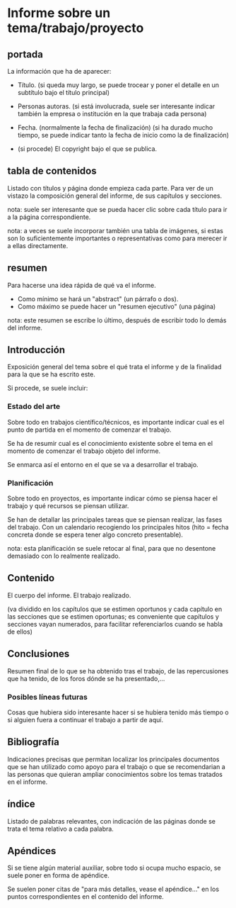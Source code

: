 # Informe sobre un tema/trabajo/proyecto

## portada

La información que ha de aparecer:

- Título. (si queda muy largo, se puede trocear y poner el detalle en un subtítulo bajo el título principal)

- Personas autoras. (si está involucrada, suele ser interesante indicar también la empresa o institución en la que trabaja cada persona)

- Fecha. (normalmente la fecha de finalización) (si ha durado mucho tiempo, se puede indicar tanto la fecha de inicio como la de finalización)

- (si procede) El copyright bajo el que se publica.

## tabla de contenidos

Listado con títulos y página donde empieza cada parte. Para ver de un vistazo la composición general del informe, de sus capítulos y secciones. 

nota: suele ser interesante que se pueda hacer clic sobre cada título para ir a la página correspondiente.

nota: a veces se suele incorporar también una tabla de imágenes, si estas son lo suficientemente importantes o representativas como para merecer ir a ellas directamente.

## resumen

Para hacerse una idea rápida de qué va el informe.
- Como mínimo se hará un "abstract" (un párrafo o dos).
- Como máximo se puede hacer un "resumen ejecutivo" (una página)

nota: este resumen se escribe lo último, después de escribir todo lo demás del informe.

## Introducción

Exposición general del tema sobre el qué trata el informe y de la finalidad para la que se ha escrito este.

Si procede, se suele incluir:

### Estado del arte

Sobre todo en trabajos científico/técnicos, es importante indicar cual es el punto de partida en el momento de comenzar el trabajo.

Se ha de resumir cual es el conocimiento existente sobre el tema en el momento de comenzar el trabajo objeto del informe. 

Se enmarca así el entorno en el que se va a desarrollar el trabajo.

### Planificación

Sobre todo en proyectos, es importante indicar cómo se piensa hacer el trabajo y qué recursos se piensan utilizar.

Se han de detallar las principales tareas que se piensan realizar, las fases del trabajo. Con un calendario recogiendo los principales hitos (hito = fecha concreta donde se espera tener algo concreto presentable).

nota: esta planificación se suele retocar al final, para que no desentone demasiado con lo realmente realizado.


## Contenido

El cuerpo del informe. El trabajo realizado.

(va dividido en los capítulos que se estimen oportunos y cada capítulo en las secciones que se estimen oportunas; es conveniente que capítulos y secciones vayan numerados, para facilitar referenciarlos cuando se habla de ellos)


## Conclusiones

Resumen final de lo que se ha obtenido tras el trabajo, de las repercusiones que ha tenido, de los foros dónde se ha presentado,...

### Posibles líneas futuras

Cosas que hubiera sido interesante hacer si se hubiera tenido más tiempo o si alguien fuera a continuar el trabajo a partir de aquí.

## Bibliografía

Indicaciones precisas que permitan localizar los principales documentos que se han utilizado como apoyo para el trabajo o que se recomendarian a las personas que quieran ampliar conocimientos sobre los temas tratados en el informe.

## índice

Listado de palabras relevantes, con indicación de las páginas donde se trata el tema relativo a cada palabra.

## Apéndices

Si se tiene algún material auxiliar, sobre todo si ocupa mucho espacio, se suele poner en forma de apéndice.

Se suelen poner citas de "para más detalles, vease el apéndice..." en los puntos correspondientes en el contenido del informe.